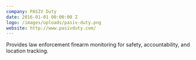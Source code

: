 ```yaml
---
company: PASIV Duty
date: 2016-01-01 00:00:00 Z
logo: /images/uploads/pasiv-duty.png
website: http://www.pasivduty.com/
---
```

Provides law enforcement firearm monitoring for safety, accountability, and location tracking.